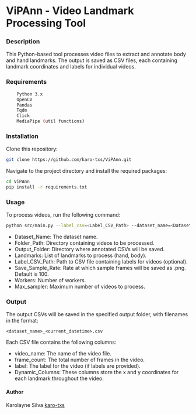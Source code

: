 # ViPAnn - Video Landmark Processing Tool
### Description
This Python-based tool processes video files to extract and annotate body and hand landmarks. The output is saved as CSV files, each containing landmark coordinates and labels for individual videos.

### Requirements
```bash
    Python 3.x
    OpenCV
    Pandas
    Tqdm
    Click
    MediaPipe (util functions)
```

### Installation
Clone this repository:

```bash
git clone https://github.com/karo-txs/ViPAnn.git
```

Navigate to the project directory and install the required packages:

```bash
cd ViPAnn
pip install -r requirements.txt
```

### Usage
To process videos, run the following command:

```bash
python src/main.py --label_csv=<Label_CSV_Path> --dataset_name=<Dataset_Name> --folder_path=<Folder_Path> --output_folder=<Output_Folder> --landmarks=<Landmarks>  --save_sample_rate=<Save_Sample_Rate> --workers=<Workers> --max_num_samples=<Max_sampler>
```
- Dataset_Name: The dataset name.
- Folder_Path: Directory containing videos to be processed.
- Output_Folder: Directory where annotated CSVs will be saved.
- Landmarks: List of landmarks to process (hand, body).
- Label_CSV_Path: Path to CSV file containing labels for videos (optional).
- Save_Sample_Rate: Rate at which sample frames will be saved as .png. Default is 100.
- Workers: Number of workers.
- Max_sampler: Maximum number of videos to process.

### Output

The output CSVs will be saved in the specified output folder, with filenames in the format:

```
<dataset_name>_<current_datetime>.csv
```

Each CSV file contains the following columns:

- video_name: The name of the video file.
- frame_count: The total number of frames in the video.
- label: The label for the video (if labels are provided).
- Dynamic_Columns: These columns store the x and y coordinates for each landmark throughout the video.

#### Author

Karolayne Silva [karo-txs](https://github.com/karo-txs)
